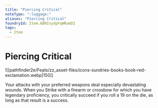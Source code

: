 ```yaml
---
title: "Piercing Critical"
noteType: ":luggage:"
aliases: "Piercing Critical"
foundryId: Item.6BRIxydpFqWRamD2
tags:
  - Item
---
```


# Piercing Critical
![[pathfinder2e/Feats/zz_asset-files/icons-sundries-books-book-red-exclamation.webp|150]]

Your attacks with your preferred weapons deal especially devastating wounds. When you Strike with a firearm or crossbow for which you have legendary proficiency, you critically succeed if you roll a 19 on the die, as long as that result is a success.
